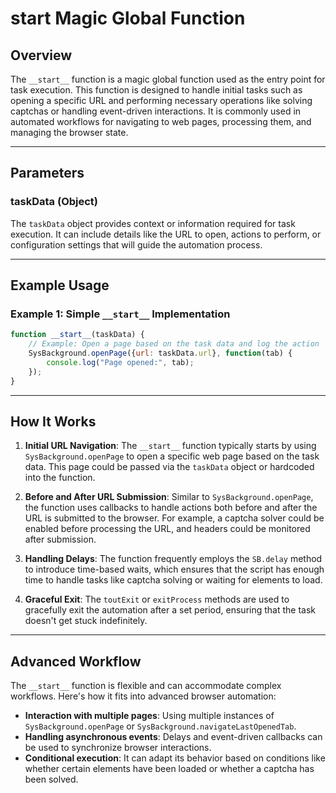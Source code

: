 
# **__start__ Magic Global Function**

## **Overview**

The `__start__` function is a magic global function used as the entry point for task execution. This function is designed to handle initial tasks such as opening a specific URL and performing necessary operations like solving captchas or handling event-driven interactions. It is commonly used in automated workflows for navigating to web pages, processing them, and managing the browser state.

---

## **Parameters**

### **taskData** (Object)

The `taskData` object provides context or information required for task execution. It can include details like the URL to open, actions to perform, or configuration settings that will guide the automation process.

---

## **Example Usage**

### Example 1: Simple `__start__` Implementation

```javascript
function __start__(taskData) {
    // Example: Open a page based on the task data and log the action
    SysBackground.openPage({url: taskData.url}, function(tab) {
        console.log("Page opened:", tab);
    });
}
```



---

## **How It Works**

1. **Initial URL Navigation**:
   The `__start__` function typically starts by using `SysBackground.openPage` to open a specific web page based on the task data. This page could be passed via the `taskData` object or hardcoded into the function.

2. **Before and After URL Submission**:
   Similar to `SysBackground.openPage`, the function uses callbacks to handle actions both before and after the URL is submitted to the browser. For example, a captcha solver could be enabled before processing the URL, and headers could be monitored after submission.

3. **Handling Delays**:
   The function frequently employs the `SB.delay` method to introduce time-based waits, which ensures that the script has enough time to handle tasks like captcha solving or waiting for elements to load.

4. **Graceful Exit**:
   The `toutExit` or `exitProcess` methods are used to gracefully exit the automation after a set period, ensuring that the task doesn't get stuck indefinitely.

---

## **Advanced Workflow**

The `__start__` function is flexible and can accommodate complex workflows. Here's how it fits into advanced browser automation:

- **Interaction with multiple pages**: Using multiple instances of `SysBackground.openPage` or `SysBackground.navigateLastOpenedTab`.
- **Handling asynchronous events**: Delays and event-driven callbacks can be used to synchronize browser interactions.
- **Conditional execution**: It can adapt its behavior based on conditions like whether certain elements have been loaded or whether a captcha has been solved.

